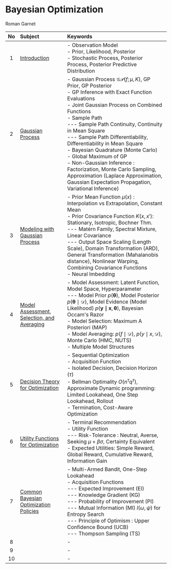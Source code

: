# Bayesian Optimization 
Roman Garnet


|No|Subject|Keywords|
|:-:|:-|:-|
| 1|[Introduction](./notes/01.md)|- Observation Model <br> - Prior, Likelihood, Posterior <br> - Stochastic Process, Posterior Process, Posterior Predictive Distribution|
| 2|[Gaussian Process](./notes/02.md)|- Gaussian Process $`\mathcal{GP}(f;\mu,K)`$, GP Prior, GP Posterior <br> - GP Inference with Exact Function Evaluations <br> - Joint Gaussian Process on Combined Functions <br> - Sample Path <br> --- Sample Path Continuity, Continuity in Mean Square <br> --- Sample Path Differentiability, Differentiability in Mean Square <br> - Bayesian Quadrature (Monte Carlo) <br> - Global Maximum of GP <br> - Non-Gaussian Inference : Factorization, Monte Carlo Sampling, Approximation (Laplace Approximation, Gaussian Expectation Propagation, Variational Inference)|
| 3|[Modeling with Gaussian Process](./notes/03.md)|- Prior Mean Function $`\mu(x)`$ : Interpolation vs Extrapolation, Constant Mean <br> - Prior Covariance Function $`K(x,x')`$: Stationary, Isotropic, Bochner Thm. <br> --- Matérn Family, Spectral Mixture, Linear Covariance <br> --- Output Space Scaling (Length Scale), Domain Transformation (ARD), General Transformation (Mahalanobis distance), Nonlinear Warping, Combining Covariance Functions <br> - Neural Imbedding|
| 4|[Model Assessment, Selection, and Averaging](./notes/04.md)|- Model Assessment: Latent Function, Model Space, Hyperparameter <br> --- Model Prior $`p(\boldsymbol{\theta})`$, Model Posterior $`p(\boldsymbol{\theta}\mid\mathcal{D})`$, Model Evidence (Model Likelihood) $`p(\mathbf{y\mid x},\boldsymbol{\theta})`$, Bayesian Occam's Razor <br> - Model Selection: Maximum A Posteriori (MAP) <br> - Model Averaging: $`p(f\mid\mathcal{D})`$, $`p(y\mid x,\mathcal{D})`$, Monte Carlo (HMC, NUTS) <br> - Multiple Model Structures|
| 5|[Decision Theory for Optimization](./notes/05.md)|- Sequential Optimization <br> - Acquisition Function <br> - Isolated Decision, Decision Horizon $`(\tau)`$ <br> - Bellman Optimality $`O(n^\tau q^\tau)`$, Approximate Dynamic programming: Limited Lookahead, One Step Lookahead, Rollout <br> - Termination, Cost-Aware Optimization|
| 6|[Utility Functions for Optimization](./notes/06.md)|- Terminal Recommendation <br> - Utility Function <br> --- Risk-Tolerance : Neutral, Averse, Seeking $`\mu+\beta\sigma`$, Certainty Equivalent <br> - Expected Utilities: Simple Reward, Global Reward, Cumulative Reward, Information Gain|
| 7|[Common Bayesian Optimization Policies](./notes/07.md)|- Multi-Armed Bandit, One-Step Lookahead <br> - Acquisition Functions <br> --- Expected Improvement (EI) <br> --- Knowledge Gradient (KG) <br> --- Probability of Improvement (PI) <br> --- Mutual Information (MI) $`I(\omega,\psi)`$ for Entropy Search <br> --- Principle of Optimism : Upper Confidence Bound (UCB) <br> --- Thompson Sampling (TS)|
| 8|[]()|- |
| 9|[]()|- |
|10|[]()|- |